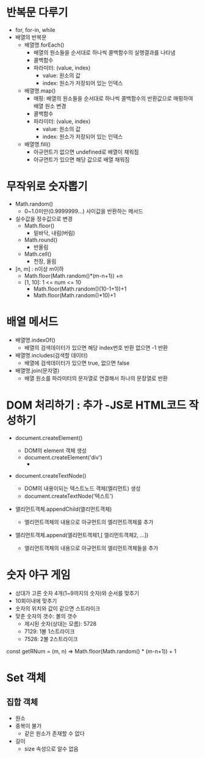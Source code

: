 # 반복문 다루기
- for, for-in, while
- 배열의 반복문
  - 배열명.forEach()
    - 배열의 원소들을 순서대로 하나씩 콜백함수의 실행결과를 나타냄
    - 콜백함수
    - 파라미터: (value, index)
      - value: 원소의 값
      - index: 원소가 저장되어 있는 인덱스
  - 배열명.map() 
    - 매핑: 배열의 원소들을 순서대로 하나씩 콜백함수의 반환값으로 매핑하여 배열 원소 변경
    - 콜백함수
    - 파라미터: (value, index)
      - value: 원소의 값
      - index: 원소가 저장되어 있는 인덱스
  - 배열명.fill()
    - 아규먼트가 없으면 undefined로 배열이 채워짐
    - 아규먼트가 있으면 해당 값으로 배열 채워짐

# 무작위로 숫자뽑기
- Math.random()
  - 0~1.0미만(0.9999999...) 사이값을 반환하는 메서드
- 실수값을 정수값으로 변경
  - Math.floor()
    - 밑바닥, 내림(버림)
  - Math.round()
    - 반올림
  - Math.cell()
    - 천장, 올림
- [n, m] : n이상 m이하
  - Math.floor(Math.random()*(m-n+1)) +n
  - [1, 10]: 1 <= num <= 10
    - Math.floor(Math.random()(10-1+1))+1
    - Math.floor(Math.random()*10)+1

# 배열 메서드
- 배열명.indexOf()
  - 배열의 검색데이터가 있으면 해당 index번호 반환 없으면 -1 반환
- 배열명.includes(검색할 데이터)
  - 배열에 검색데이터가 있으면 true, 없으면 false
- 배열명.join(문자열)
  - 배열 원소를 파라미터의 문자열로 연결해서 하나의 문장열로 반환

# DOM 처리하기 : 추가 -JS로 HTML코드 작성하기
- document.createElement()
  - DOM의 element 객체 생성
  - document.createElement('div')
    - <div></div>
    
- document.createTextNode()
  - DOM의 내용이되는 텍스트노드 객체(엘리먼트) 생성
  - document.createTextNode('텍스트')

- 앨리먼트객체.appendChild(엘리먼트객체)
  - 엘리먼트객체의 내용으로 아규먼트의 엘리먼트객체를 추가

- 앨리먼트객체.append(엘리먼트객체1,[ 엘리먼트객체2, ...])
  - 엘리먼트객체의 내용으로 아규먼트의 엘리먼트객체들을 추가

# 숫자 야구 게임
- 상대가 고른 숫자 4개(1~9까지의 숫자)와 순서를 맞추기
- 10회이내에 맞추기
- 숫자의 위치와 값이 같으면 스트라이크
- 맞춘 숫자의 갯수: 볼의 갯수
  - 제시된 숫자(상대는 모름): 5728
  - 7129: 1볼 1스트라이크
  - 7528: 2볼 2스트라이크

const getRNum = (m, n) => Math.floor(Math.random() * (m-n+1)) + 1

# Set 객체
## 집합 객체
- 원소 
- 중복이 불가
  - 같은 원소가 존재할 수 없다
- 길이
  - size 속성으로 알수 없음